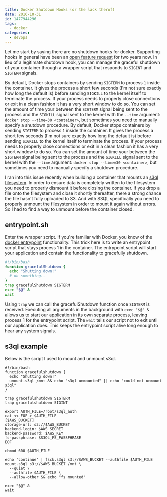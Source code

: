 ```yaml
---
title: Docker Shutdown Hooks (or the lack therof)
date: 2016-10-31
id: 1477944296
tags:
  - docker
categories:
  - devops
---
```


Let me start by saying there are no shutdown hooks for docker. Supporting hooks in general have been an [open feature request](https://github.com/docker/docker/issues/6982) for two years now. In lieu of a legitimate shutdown hook, you can manage the graceful shutdown of your container through a wrapper script that responds to `SIGINT` and `SIGTERM` signals.

<!-- more -->

By default, Docker stops containers by sending `SIGTERM` to process `1` inside the container. It gives the process a short few seconds (I'm not sure exactly how long the default is) before sending `SIGKILL` to the kernel itself to terminate the process. If your process needs to properly close connections or exit in a clean fashion it has a very short window to do so. You can set the amount of time your between the `SIGTERM` signal being sent to the process and the `SIGKILL` signal sent to the kernel with the `--time` argument: `docker stop --time=30 <container>`, but sometimes you need to manually specify a shutdown procedure.
By default, Docker stops containers by sending `SIGTERM` to process `1` inside the container. It gives the process a short few seconds (I'm not sure exactly how long the default is) before sending `SIGKILL` to the kernel itself to terminate the process. If your process needs to properly close connections or exit in a clean fashion it has a very short window to do so. You can set the amount of time your between the `SIGTERM` signal being sent to the process and the `SIGKILL` signal sent to the kernel with the `--time` argument: `docker stop --time=30 <container>`, but sometimes you need to manually specify a shutdown procedure.

I ran into this issue recently when building a container that mounts an  [s3ql filesystem](https://bitbucket.org/nikratio/s3ql/). In order to ensure data is completely written to the filesystem you need to properly dismount it before closing the container. If you drop a file onto the filesystem and close it shortly thereafter, there a strong chance the file hasn't fully uploaded to S3. And with S3QL specifically you need to properly unmount the filesystem in order to mount it again without errors. So I had to find a way to unmount before the container closed. 
 
## entrypoint.sh
Enter the wrapper script. If you're familiar with Docker, you know of the [docker entrypoint](https://docs.docker.com/engine/reference/#entrypoint-default-command-to-execute-at-runtime) functionality. This trick here is to write an entrypoint script that stays process 1 in the container. The entrypoint script will start your application and contain the functionality to gracefully shutdown. 

```bash
#!/bin/bash
function gracefulShutdown {
  echo "Shutting down!"
  # do something..
}
trap gracefulShutdown SIGTERM
exec "$@" &
wait
```
Using `trap` we can call the gracefulShutdown function once `SIGTERM` is received.
Executing all arguments in the background with `exec "$@" &` allows us to start our application in its own separate process, leaving process 1 for the entrypoint script.
The `wait` tells our script not to exit until our application does. This keeps the entrypoint script alive long enough to hear any system signals.

## s3ql example
Below is the script I used to mount and unmount s3ql.

```
#!/bin/bash
function gracefulshutdown {
  echo "Shutting down!"
  umount.s3ql /mnt && echo "s3ql unmounted" || echo "could not unmount s3ql"
}

trap gracefulshutdown SIGTERM
trap gracefulshutdown SIGINT

export AUTH_FILE=/root/s3ql_auth
cat << EOF > $AUTH_FILE
[$AWS_BUCKET]
storage-url: s3://$AWS_BUCKET
backend-login: $AWS_SECRET
backend-password: $AWS_KEY
fs-passphrase: $S3QL_FS_PASSPHRASE
EOF

chmod 600 $AUTH_FILE

echo 'continue' | fsck.s3ql s3://$AWS_BUCKET --authfile $AUTH_FILE
mount.s3ql s3://$AWS_BUCKET /mnt \
  --quiet \
  --authfile $AUTH_FILE \
  --allow-other && echo "fs mounted"

exec "$@" &
wait
```
